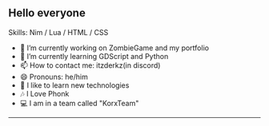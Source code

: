 ## Hello everyone

Skills: Nim / Lua / HTML / CSS

- 🔭 I’m currently working on ZombieGame and my portfolio
- 🌱 I’m currently learning GDScript and Python
- 📫 How to contact me: itzderkz(in discord)
- 😄 Pronouns: he/him
- 🙂 I like to learn new technologies
- 🎶 I Love Phonk
- 💻 I am in a team called "KorxTeam"


------


